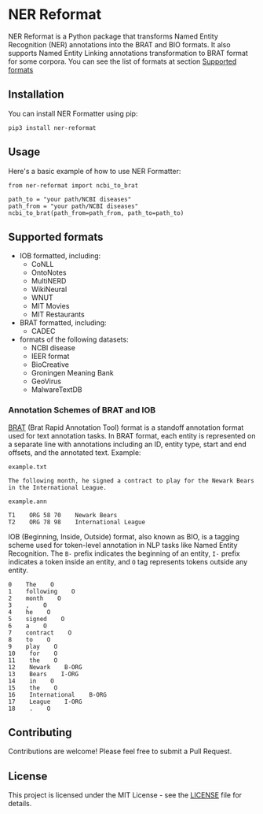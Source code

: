 # NER Reformat

NER Reformat is a Python package that transforms Named Entity Recognition (NER) annotations into the BRAT and BIO formats. It also supports Named Entity Linking annotations transformation to BRAT format for some corpora. You can see the list of formats at section [Supported formats](#supported-formats)


## Installation

You can install NER Formatter using pip:
```
pip3 install ner-reformat
```

## Usage

Here's a basic example of how to use NER Formatter:
```
from ner-reformat import ncbi_to_brat

path_to = "your path/NCBI diseases"
path_from = "your path/NCBI diseases"
ncbi_to_brat(path_from=path_from, path_to=path_to)
```

## Supported formats

- IOB formatted, including:
   - CoNLL
   - OntoNotes
   - MultiNERD
   - WikiNeural
   - WNUT
   - MIT Movies
   - MIT Restaurants
- BRAT formatted, including:
  - CADEC
- formats of the following datasets:
  - NCBI disease
  - IEER format
  - BioCreative
  - Groningen Meaning Bank
  - GeoVirus
  - MalwareTextDB

### Annotation Schemes of BRAT and IOB

[BRAT](https://brat.nlplab.org/) (Brat Rapid Annotation Tool) format is a standoff annotation format used for text annotation tasks. In BRAT format, each entity is represented on a separate line with annotations including an ID, entity type, start and end offsets, and the annotated text. Example:
```
example.txt

The following month, he signed a contract to play for the Newark Bears in the International League.
```
```
example.ann

T1    ORG 58 70    Newark Bears
T2    ORG 78 98    International League
```

IOB (Beginning, Inside, Outside) format, also known as BIO, is a tagging scheme used for token-level annotation in NLP tasks like Named Entity Recognition. The `B-` prefix indicates the beginning of an entity, `I-` prefix indicates a token inside an entity, and `O` tag represents tokens outside any entity.

```
0    The    O
1    following    O
2    month    O
3    ,    O
4    he    O
5    signed    O
6    a    O
7    contract    O
8    to    O
9    play    O
10    for    O
11    the    O
12    Newark    B-ORG
13    Bears    I-ORG
14    in    O
15    the    O
16    International    B-ORG
17    League    I-ORG
18    .    O
```

## Contributing

Contributions are welcome! Please feel free to submit a Pull Request.

## License

This project is licensed under the MIT License - see the [LICENSE](LICENSE) file for details.
